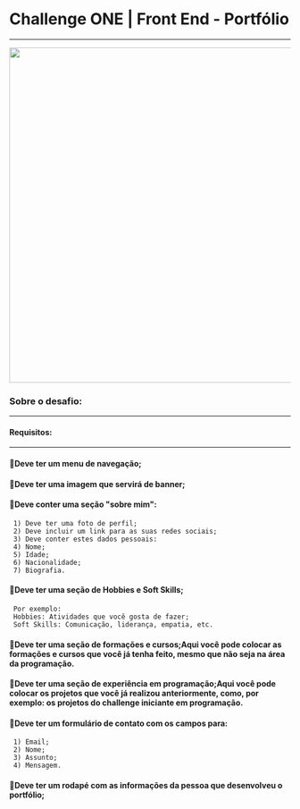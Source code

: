 # Challenge ONE | Front End - Portfólio
---

<p align="center" >
     <img width="600" heigth="600" src="https://user-images.githubusercontent.com/101413385/168887837-b6d26532-6782-48dc-92eb-e48bf6c57a15.png">
</p>

###  Sobre o desafio:
---
#### Requisitos:
---
#### 🔹Deve ter um menu de navegação;
#### 🔹Deve ter uma imagem que servirá de banner;
#### 🔹Deve conter uma seção "sobre mim":
     1) Deve ter uma foto de perfil;
     2) Deve incluir um link para as suas redes sociais;
     3) Deve conter estes dados pessoais:
     4) Nome;
     5) Idade;
     6) Nacionalidade;
     7) Biografia.
#### 🔹Deve ter uma seção de Hobbies e Soft Skills;
     Por exemplo:
     Hobbies: Atividades que você gosta de fazer;
     Soft Skills: Comunicação, liderança, empatia, etc.
#### 🔹Deve ter uma seção de formações e cursos;Aqui você pode colocar as formações e cursos que você já tenha feito, mesmo que não seja na área da programação.
#### 🔹Deve ter uma  seção de experiência em programação;Aqui você pode colocar os projetos que você já realizou anteriormente, como, por exemplo: os projetos do challenge iniciante em programação.
#### 🔹Deve ter um formulário de contato com os campos para:
     1) Email;
     2) Nome;
     3) Assunto;
     4) Mensagem.
#### 🔹Deve ter um rodapé com as informações da pessoa que desenvolveu o portfólio;

